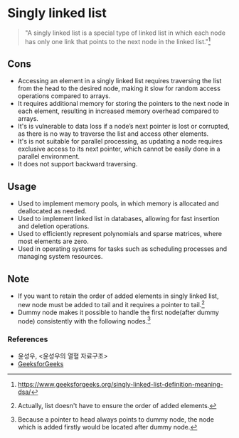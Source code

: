 # Singly linked list

> "A singly linked list is a special type of linked list in which each node has only one link that points to the next node in the linked list."[^singly_linked_list_definition]

## Cons

- Accessing an element in a singly linked list requires traversing the list from the head to the desired node, making it slow for random access operations compared to arrays.
- It requires additional memory for storing the pointers to the next node in each element, resulting in increased memory overhead compared to arrays.
- It's is vulnerable to data loss if a node’s next pointer is lost or corrupted, as there is no way to traverse the list and access other elements.
- It's is not suitable for parallel processing, as updating a node requires exclusive access to its next pointer, which cannot be easily done in a parallel environment.
- It does not support backward traversing.

## Usage

- Used to implement memory pools, in which memory is allocated and deallocated as needed.
- Used to implement linked list in databases, allowing for fast insertion and deletion operations.
- Used to efficiently represent polynomials and sparse matrices, where most elements are zero.
- Used in operating systems for tasks such as scheduling processes and managing system resources.

## Note

- If you want to retain the order of added elements in singly linked list, new node must be added to tail and it requires a pointer to tail.[^pointer_to_tail]
- Dummy node makes it possible to handle the first node(after dummy node) consistently with the following nodes.[^dummy_node]

### References

- 윤성우, <윤성우의 열혈 자료구조>
- [GeeksforGeeks](https://www.geeksforgeeks.org/singly-linked-list-definition-meaning-dsa/)

[^singly_linked_list_definition]: https://www.geeksforgeeks.org/singly-linked-list-definition-meaning-dsa/
[^pointer_to_tail]: Actually, list doesn't have to ensure the order of added elements.
[^dummy_node]: Because a pointer to head always points to dummy node, the node which is added firstly would be located after dummy node.
